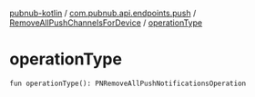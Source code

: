 [pubnub-kotlin](../../index.md) / [com.pubnub.api.endpoints.push](../index.md) / [RemoveAllPushChannelsForDevice](index.md) / [operationType](./operation-type.md)

# operationType

`fun operationType(): PNRemoveAllPushNotificationsOperation`